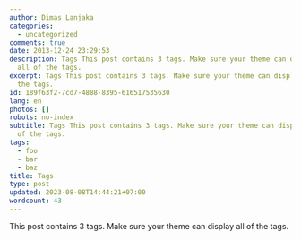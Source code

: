 ```yaml
---
author: Dimas Lanjaka
categories:
  - uncategorized
comments: true
date: 2013-12-24 23:29:53
description: Tags This post contains 3 tags. Make sure your theme can display
  all of the tags.
excerpt: Tags This post contains 3 tags. Make sure your theme can display all of
  the tags.
id: 189f63f2-7cd7-4888-8395-616517535630
lang: en
photos: []
robots: no-index
subtitle: Tags This post contains 3 tags. Make sure your theme can display all
  of the tags.
tags:
  - foo
  - bar
  - baz
title: Tags
type: post
updated: 2023-08-08T14:44:21+07:00
wordcount: 43
---
```


This post contains 3 tags. Make sure your theme can display all of the tags.